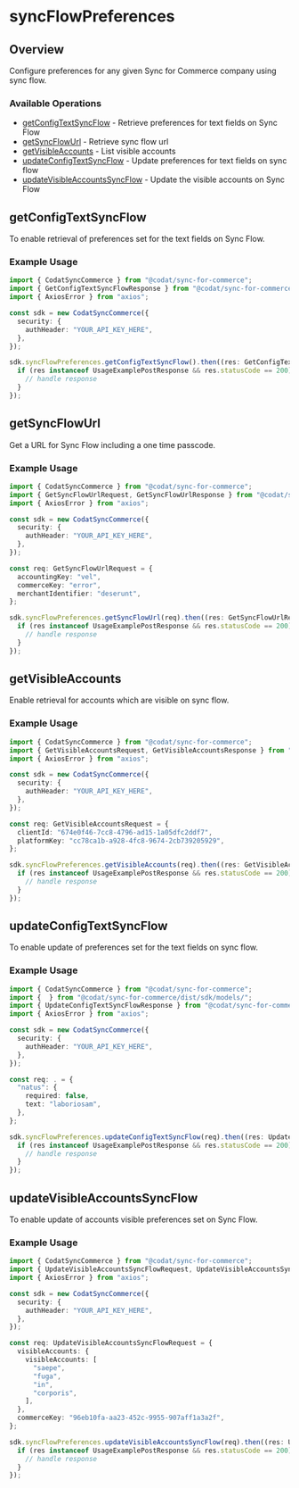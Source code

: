 # syncFlowPreferences

## Overview

Configure preferences for any given Sync for Commerce company using sync flow.

### Available Operations

* [getConfigTextSyncFlow](#getconfigtextsyncflow) - Retrieve preferences for text fields on Sync Flow
* [getSyncFlowUrl](#getsyncflowurl) - Retrieve sync flow url
* [getVisibleAccounts](#getvisibleaccounts) - List visible accounts
* [updateConfigTextSyncFlow](#updateconfigtextsyncflow) - Update preferences for text fields on sync flow
* [updateVisibleAccountsSyncFlow](#updatevisibleaccountssyncflow) - Update the visible accounts on Sync Flow

## getConfigTextSyncFlow

To enable retrieval of preferences set for the text fields on Sync Flow.

### Example Usage

```typescript
import { CodatSyncCommerce } from "@codat/sync-for-commerce";
import { GetConfigTextSyncFlowResponse } from "@codat/sync-for-commerce/dist/sdk/models/operations";
import { AxiosError } from "axios";

const sdk = new CodatSyncCommerce({
  security: {
    authHeader: "YOUR_API_KEY_HERE",
  },
});

sdk.syncFlowPreferences.getConfigTextSyncFlow().then((res: GetConfigTextSyncFlowResponse | AxiosError) => {
  if (res instanceof UsageExamplePostResponse && res.statusCode == 200) {
    // handle response
  }
});
```

## getSyncFlowUrl

Get a URL for Sync Flow including a one time passcode.

### Example Usage

```typescript
import { CodatSyncCommerce } from "@codat/sync-for-commerce";
import { GetSyncFlowUrlRequest, GetSyncFlowUrlResponse } from "@codat/sync-for-commerce/dist/sdk/models/operations";
import { AxiosError } from "axios";

const sdk = new CodatSyncCommerce({
  security: {
    authHeader: "YOUR_API_KEY_HERE",
  },
});

const req: GetSyncFlowUrlRequest = {
  accountingKey: "vel",
  commerceKey: "error",
  merchantIdentifier: "deserunt",
};

sdk.syncFlowPreferences.getSyncFlowUrl(req).then((res: GetSyncFlowUrlResponse | AxiosError) => {
  if (res instanceof UsageExamplePostResponse && res.statusCode == 200) {
    // handle response
  }
});
```

## getVisibleAccounts

Enable retrieval for accounts which are visible on sync flow.

### Example Usage

```typescript
import { CodatSyncCommerce } from "@codat/sync-for-commerce";
import { GetVisibleAccountsRequest, GetVisibleAccountsResponse } from "@codat/sync-for-commerce/dist/sdk/models/operations";
import { AxiosError } from "axios";

const sdk = new CodatSyncCommerce({
  security: {
    authHeader: "YOUR_API_KEY_HERE",
  },
});

const req: GetVisibleAccountsRequest = {
  clientId: "674e0f46-7cc8-4796-ad15-1a05dfc2ddf7",
  platformKey: "cc78ca1b-a928-4fc8-9674-2cb739205929",
};

sdk.syncFlowPreferences.getVisibleAccounts(req).then((res: GetVisibleAccountsResponse | AxiosError) => {
  if (res instanceof UsageExamplePostResponse && res.statusCode == 200) {
    // handle response
  }
});
```

## updateConfigTextSyncFlow

To enable update of preferences set for the text fields on sync flow.

### Example Usage

```typescript
import { CodatSyncCommerce } from "@codat/sync-for-commerce";
import {  } from "@codat/sync-for-commerce/dist/sdk/models/";
import { UpdateConfigTextSyncFlowResponse } from "@codat/sync-for-commerce/dist/sdk/models/operations";
import { AxiosError } from "axios";

const sdk = new CodatSyncCommerce({
  security: {
    authHeader: "YOUR_API_KEY_HERE",
  },
});

const req: . = {
  "natus": {
    required: false,
    text: "laboriosam",
  },
};

sdk.syncFlowPreferences.updateConfigTextSyncFlow(req).then((res: UpdateConfigTextSyncFlowResponse | AxiosError) => {
  if (res instanceof UsageExamplePostResponse && res.statusCode == 200) {
    // handle response
  }
});
```

## updateVisibleAccountsSyncFlow

To enable update of accounts visible preferences set on Sync Flow.

### Example Usage

```typescript
import { CodatSyncCommerce } from "@codat/sync-for-commerce";
import { UpdateVisibleAccountsSyncFlowRequest, UpdateVisibleAccountsSyncFlowResponse } from "@codat/sync-for-commerce/dist/sdk/models/operations";
import { AxiosError } from "axios";

const sdk = new CodatSyncCommerce({
  security: {
    authHeader: "YOUR_API_KEY_HERE",
  },
});

const req: UpdateVisibleAccountsSyncFlowRequest = {
  visibleAccounts: {
    visibleAccounts: [
      "saepe",
      "fuga",
      "in",
      "corporis",
    ],
  },
  commerceKey: "96eb10fa-aa23-452c-9955-907aff1a3a2f",
};

sdk.syncFlowPreferences.updateVisibleAccountsSyncFlow(req).then((res: UpdateVisibleAccountsSyncFlowResponse | AxiosError) => {
  if (res instanceof UsageExamplePostResponse && res.statusCode == 200) {
    // handle response
  }
});
```
